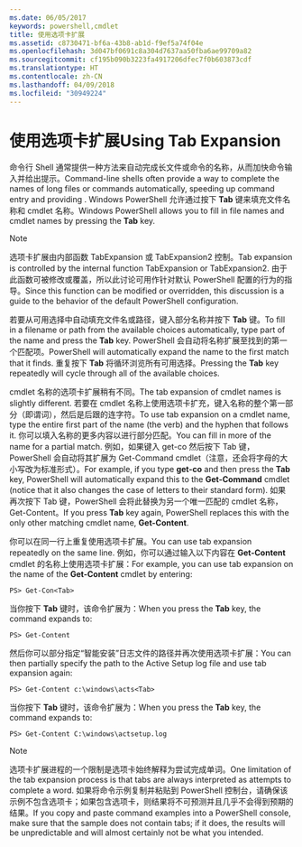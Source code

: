 ```yaml
---
ms.date: 06/05/2017
keywords: powershell,cmdlet
title: 使用选项卡扩展
ms.assetid: c8730471-bf6a-43b8-ab1d-f9ef5a74f04e
ms.openlocfilehash: 3d047bf0691c8a304d7637aa50fba6ae99709a82
ms.sourcegitcommit: cf195b090b3223fa4917206dfec7f0b603873cdf
ms.translationtype: HT
ms.contentlocale: zh-CN
ms.lasthandoff: 04/09/2018
ms.locfileid: "30949224"
---
```

# <a name="using-tab-expansion"></a><span data-ttu-id="df051-103">使用选项卡扩展</span><span class="sxs-lookup"><span data-stu-id="df051-103">Using Tab Expansion</span></span>

<span data-ttu-id="df051-104">命令行 Shell 通常提供一种方法来自动完成长文件或命令的名称，从而加快命令输入并给出提示。</span><span class="sxs-lookup"><span data-stu-id="df051-104">Command-line shells often provide a way to complete the names of long files or commands automatically, speeding up command entry and providing .</span></span> <span data-ttu-id="df051-105">Windows PowerShell 允许通过按下 **Tab** 键来填充文件名称和 cmdlet 名称。</span><span class="sxs-lookup"><span data-stu-id="df051-105">Windows PowerShell allows you to fill in file names and cmdlet names by pressing the **Tab** key.</span></span>

> [!NOTE]
> <span data-ttu-id="df051-106">选项卡扩展由内部函数 TabExpansion 或 TabExpansion2 控制。</span><span class="sxs-lookup"><span data-stu-id="df051-106">Tab expansion is controlled by the internal function TabExpansion or TabExpansion2.</span></span> <span data-ttu-id="df051-107">由于此函数可被修改或覆盖，所以此讨论可用作针对默认 PowerShell 配置的行为的指导。</span><span class="sxs-lookup"><span data-stu-id="df051-107">Since this function can be modified or overridden, this discussion is a guide to the behavior of the default PowerShell configuration.</span></span>

<span data-ttu-id="df051-108">若要从可用选择中自动填充文件名或路径，键入部分名称并按下 **Tab** 键。</span><span class="sxs-lookup"><span data-stu-id="df051-108">To fill in a filename or path from the available choices automatically, type part of the name and press the **Tab** key.</span></span> <span data-ttu-id="df051-109">PowerShell 会自动将名称扩展至找到的第一个匹配项。</span><span class="sxs-lookup"><span data-stu-id="df051-109">PowerShell will automatically expand the name to the first match that it finds.</span></span> <span data-ttu-id="df051-110">重复按下 **Tab** 将循环浏览所有可用选择。</span><span class="sxs-lookup"><span data-stu-id="df051-110">Pressing the **Tab** key repeatedly will cycle through all of the available choices.</span></span>

<span data-ttu-id="df051-111">cmdlet 名称的选项卡扩展稍有不同。</span><span class="sxs-lookup"><span data-stu-id="df051-111">The tab expansion of cmdlet names is slightly different.</span></span> <span data-ttu-id="df051-112">若要在 cmdlet 名称上使用选项卡扩充，键入名称的整个第一部分（即谓词），然后是后跟的连字符。</span><span class="sxs-lookup"><span data-stu-id="df051-112">To use tab expansion on a cmdlet name, type the entire first part of the name (the verb) and the hyphen that follows it.</span></span> <span data-ttu-id="df051-113">你可以填入名称的更多内容以进行部分匹配。</span><span class="sxs-lookup"><span data-stu-id="df051-113">You can fill in more of the name for a partial match.</span></span> <span data-ttu-id="df051-114">例如，如果键入 get-co 然后按下 Tab 键，PowerShell 会自动将其扩展为 Get-Command cmdlet（注意，还会将字母的大小写改为标准形式）。</span><span class="sxs-lookup"><span data-stu-id="df051-114">For example, if you type **get-co** and then press the **Tab** key, PowerShell will automatically expand this to the **Get-Command** cmdlet (notice that it also changes the case of letters to their standard form).</span></span> <span data-ttu-id="df051-115">如果再次按下 Tab 键，PowerShell 会将此替换为另一个唯一匹配的 cmdlet 名称，Get-Content。</span><span class="sxs-lookup"><span data-stu-id="df051-115">If you press **Tab** key again, PowerShell replaces this with the only other matching cmdlet name, **Get-Content**.</span></span>

<span data-ttu-id="df051-116">你可以在同一行上重复使用选项卡扩展。</span><span class="sxs-lookup"><span data-stu-id="df051-116">You can use tab expansion repeatedly on the same line.</span></span> <span data-ttu-id="df051-117">例如，你可以通过输入以下内容在 **Get-Content** cmdlet 的名称上使用选项卡扩展：</span><span class="sxs-lookup"><span data-stu-id="df051-117">For example, you can use tab expansion on the name of the **Get-Content** cmdlet by entering:</span></span>

```
PS> Get-Con<Tab>
```

<span data-ttu-id="df051-118">当你按下 **Tab** 键时，该命令扩展为：</span><span class="sxs-lookup"><span data-stu-id="df051-118">When you press the **Tab** key, the command expands to:</span></span>

```
PS> Get-Content
```

<span data-ttu-id="df051-119">然后你可以部分指定“智能安装”日志文件的路径并再次使用选项卡扩展：</span><span class="sxs-lookup"><span data-stu-id="df051-119">You can then partially specify the path to the Active Setup log file and use tab expansion again:</span></span>

```
PS> Get-Content c:\windows\acts<Tab>
```

<span data-ttu-id="df051-120">当你按下 **Tab** 键时，该命令扩展为：</span><span class="sxs-lookup"><span data-stu-id="df051-120">When you press the **Tab** key, the command expands to:</span></span>

```
PS> Get-Content C:\windows\actsetup.log
```

> [!NOTE]
> <span data-ttu-id="df051-121">选项卡扩展进程的一个限制是选项卡始终解释为尝试完成单词。</span><span class="sxs-lookup"><span data-stu-id="df051-121">One limitation of the tab expansion process is that tabs are always interpreted as attempts to complete a word.</span></span> <span data-ttu-id="df051-122">如果将命令示例复制并粘贴到 PowerShell 控制台，请确保该示例不包含选项卡；如果包含选项卡，则结果将不可预测并且几乎不会得到预期的结果。</span><span class="sxs-lookup"><span data-stu-id="df051-122">If you copy and paste command examples into a PowerShell console, make sure that the sample does not contain tabs; if it does, the results will be unpredictable and will almost certainly not be what you intended.</span></span>